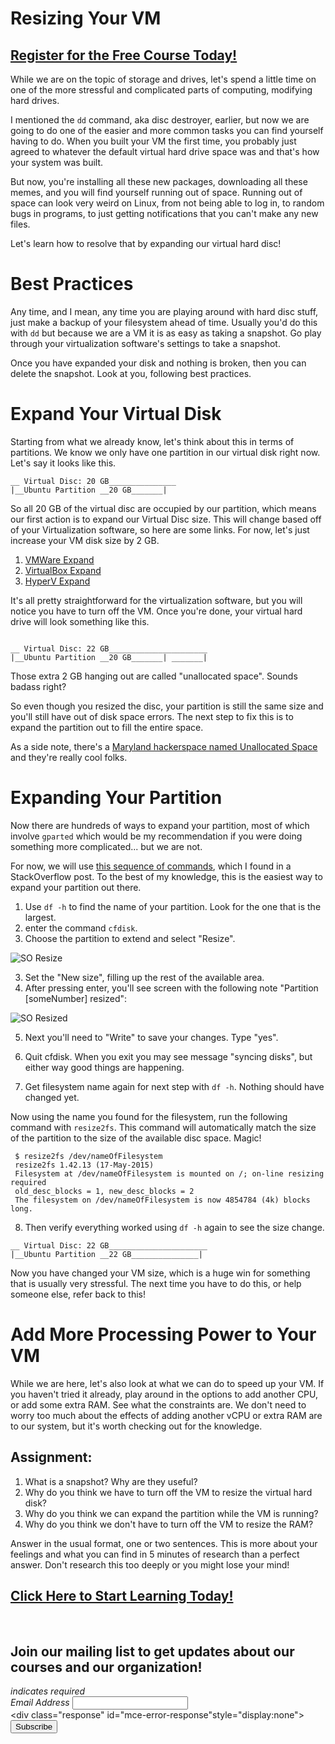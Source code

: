 # Resizing Your VM
##  [Register for the Free Course Today!](https://roppers.thinkific.com/courses/computing-fundamentals)
While we are on the topic of storage and drives, let's spend a little time on one of the more stressful and complicated parts of computing, modifying hard drives. 

I mentioned the ```dd``` command, aka disc destroyer, earlier, but now we are going to do one of the easier and more common tasks you can find yourself having to do. When you built your VM the first time, you probably just agreed to whatever the default virtual hard drive space was and that's how your system was built. 

But now, you're installing all these new packages, downloading all these memes, and you will find yourself running out of space. Running out of space can look very weird on Linux, from not being able to log in, to random bugs in programs, to just getting notifications that you can't make any new files. 

Let's learn how to resolve that by expanding our virtual hard disc! 

# Best Practices

Any time, and I mean, any time you are playing around with hard disc stuff, just make a backup of your filesystem ahead of time. Usually you'd do this with ```dd``` but because we are a VM it is as easy as taking a snapshot. Go play through your virtualization software's settings to take a snapshot. 

Once you have expanded your disk and nothing is broken, then you can delete the snapshot. Look at you, following best practices. 

# Expand Your Virtual Disk

Starting from what we already know, let's think about this in terms of partitions. We know we only have one partition in our virtual disk right now. Let's say it looks like this.

```
__ Virtual Disc: 20 GB_______________
|__Ubuntu Partition __20 GB_______|

```

So all 20 GB of the virtual disc are occupied by our partition, which means our first action is to expand our Virtual Disc size. This will change based off of your Virtualization software, so here are some links. For now, let's just increase your VM disk size by 2 GB.

1. [VMWare Expand](https://docs.vmware.com/en/VMware-Workstation-Player-for-Windows/16.0/com.vmware.player.win.using.doc/GUID-73BEB4E6-A1B9-41F4-BA37-364C4B067AA8.html)
2. [VirtualBox Expand](https://askubuntu.com/questions/88647/how-do-i-increase-the-hard-disk-size-of-the-virtual-machine)
3. [HyperV Expand](https://www.nakivo.com/blog/increase-disk-size-hyper-v-complete-guide/)

It's all pretty straightforward for the virtualization software, but you will notice you have to turn off the VM. Once you're done, your virtual hard drive will look something like this.

```

__ Virtual Disc: 22 GB______________________
|__Ubuntu Partition __20 GB_______| _______|

```

Those extra 2 GB hanging out are called "unallocated space". Sounds badass right?

So even though you resized the disc, your partition is still the same size and you'll still have out of disk space errors. The next step to fix this is to expand the partition out to fill the entire space. 

As a side note, there's a [Maryland hackerspace named Unallocated Space](https://www.unallocatedspace.org/) and they're really cool folks.

# Expanding Your Partition

Now there are hundreds of ways to expand your partition, most of which involve ```gparted``` which would be my recommendation if you were doing something more complicated... but we are not. 

For now, we will use [this sequence of commands](https://askubuntu.com/questions/116351/increase-partition-size-on-which-ubuntu-is-installed), which I found in a StackOverflow post. To the best of my knowledge, this is the easiest way to expand your partition out there. 

1. Use ```df -h``` to find the name of your partition. Look for the one that is the largest.
1. enter the command ```cfdisk```.
2. Choose the partition to extend and select "Resize". 

![SO Resize](https://i.stack.imgur.com/RXYeh.png)

3. Set the "New size", filling up the rest of the available area.
4. After pressing enter, you'll see screen with the following note "Partition [someNumber] resized": 

![SO Resized](https://i.stack.imgur.com/IFWXb.png)

5. Next you'll need to "Write" to save your changes. Type "yes".
6. Quit cfdisk. When you exit you may see message "syncing disks", but either way good things are happening.


7. Get filesystem name again for next step with ```df -h```. Nothing should have changed yet.

Now using the name you found for the filesystem, run the following command with ```resize2fs```.  This command will automatically match the size of the partition to the size of the available disc space. Magic!

```
 $ resize2fs /dev/nameOfFilesystem
 resize2fs 1.42.13 (17-May-2015)
 Filesystem at /dev/nameOfFilesystem is mounted on /; on-line resizing required
 old_desc_blocks = 1, new_desc_blocks = 2
 The filesystem on /dev/nameOfFilesystem is now 4854784 (4k) blocks long.
```

8. Then verify everything worked using ```df -h``` again to see the size change.

```
__ Virtual Disc: 22 GB______________________
|__Ubuntu Partition __22 GB_______________|

```

Now you have changed your VM size, which is a huge win for something that is usually very stressful. The next time you have to do this, or help someone else, refer back to this!

# Add More Processing Power to Your VM

While we are here, let's also look at what we can do to speed up your VM. If you haven't tried it already, play around in the options to add another CPU, or add some extra RAM. See what the constraints are. We don't need to worry too much about the effects of adding another vCPU or extra RAM are to our system, but it's worth checking out for the knowledge.

## Assignment:

1. What is a snapshot?  Why are they useful? 
2. Why do you think we have to turn off the VM to resize the virtual hard disk?
3. Why do you think we can expand the partition while the VM is running?
4. Why do you think we don't have to turn off the VM to resize the RAM? 

Answer in the usual format, one or two sentences. This is more about your feelings and what you can find in 5 minutes of research than a perfect answer. Don't research this too deeply or you might lose your mind!




##  [Click Here to Start Learning Today!](https://roppers.thinkific.com/courses/computing-fundamentals)
<br><div id="mc_embed_signup"><form action="https://gmail.us5.list-manage.com/subscribe/post?u=4d03cc5db483966f7e0fe17cc&amp;id=8d9620c4b7" method="post" id="mc-embedded-subscribe-form" name="mc-embedded-subscribe-form" class="validate" target="_blank" novalidate>  <div id="mc_embed_signup_scroll"><h2>Join our mailing list to get updates about our courses and our organization!</h2><div class="indicates-required"><span class="asterisk">*</span> indicates required</div><div class="mc-field-group">	<label for="mce-EMAIL">Email Address  <span class="asterisk">*</span></label>	<input type="email" value="" name="EMAIL" class="required email" id="mce-EMAIL"></div>	<div id="mce-responses" class="clear">		<div class="response" id="mce-error-response"style="display:none"></div>		<div class="response" id="mce-success-response" style="display:none"></div>	</div>    <!-- real people should not fill this in and expect good things - do not remove this or risk form bot signups-->    <div style="position: absolute; left: -5000px;" aria-hidden="true"><input type="text" name="b_4d03cc5db483966f7e0fe17cc_8d9620c4b7" tabindex="-1" value=""></div>    <div class="clear"><input type="submit" value="Subscribe" name="subscribe" id="mc-embedded-subscribe" class="button"></div>    </div></form></div><script type="text/javascript" src="//s3.amazonaws.com/downloads.mailchimp.com/js/mc-validate.js"></script><script type="text/javascript">(function($) {window.fnames = new Array(); window.ftypes = newArray();fnames[0]="EMAIL";ftypes[0]="email";}(jQuery));var $mcj = jQuery.noConflict(true);</script><!--End mc_embed_signup-->